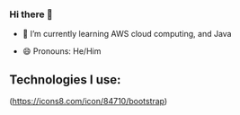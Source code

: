 ### Hi there 👋


<!--- 🔭 I’m currently working on ...--->
- 🌱 I’m currently learning AWS cloud computing, and Java
<!--- 👯 I’m looking to collaborate on ...--->
<!--- 🤔 I’m looking for help with ...--->
<!--- 💬 Ask me about ...--->
<!--- 📫 How to reach me: ...--->
- 😄 Pronouns: He/Him
<!--- ⚡ Fun fact: ...--->

## Technologies I use: 
(https://icons8.com/icon/84710/bootstrap)
